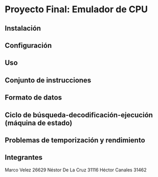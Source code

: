 # Proyecto Final: Emulador de CPU

## Instalación
## Configuración
## Uso

## Conjunto de instrucciones

## Formato de datos

## Ciclo de búsqueda-decodificación-ejecución (máquina de estado)

## Problemas de temporización y rendimiento

## Integrantes 
Marco Velez 26629
Néstor De La Cruz 31116
Héctor Canales 31462

